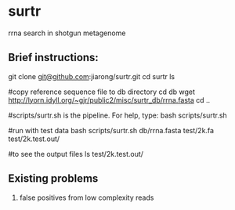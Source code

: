 surtr
=====

rrna search in shotgun metagenome

Brief instructions:
---------------------
git clone git@github.com:jiarong/surtr.git
cd surtr
ls

#copy reference sequence file to db directory
cd db
wget http://lyorn.idyll.org/~gjr/public2/misc/surtr_db/rrna.fasta
cd ..

#scripts/surtr.sh is the pipeline. For help, type:
bash scripts/surtr.sh

#run with test data
bash scripts/surtr.sh db/rrna.fasta test/2k.fa test/2k.test.out/

#to see the output files
ls test/2k.test.out/

Existing problems
-----------------
1) false positives from low complexity reads

